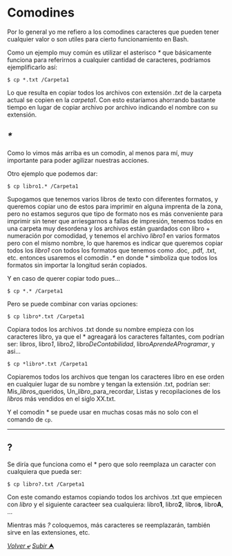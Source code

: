 # Comodines

Por lo general yo me refiero a los comodines caracteres que pueden tener cualquier valor o son utiles para cierto funcionamiento en Bash.

Como un ejemplo muy común es utilizar el asterisco *\** que básicamente funciona para referirnos a cualquier cantidad de caracteres, podríamos ejemplificarlo así:

    $ cp *.txt /Carpeta1

Lo que resulta en copiar todos los archivos con extensión *.txt* de la carpeta actual se copien en la *carpeta1*. Con esto estaríamos ahorrando bastante tiempo en lugar de copiar archivo por archivo indicando el nombre con su extensión.

## *\**

Como lo vimos más arriba es un comodin, al menos para mí, muy importante para poder agilizar nuestras acciones.

Otro ejemplo que podemos dar:

    $ cp libro1.* /Carpeta1

Supogamos que tenemos varios libros de texto con diferentes formatos, y queremos copiar uno de estos para imprimir en alguna imprenta de la zona, pero no estamos seguros que tipo de formato nos es más conveniente para imprimir sin tener que arriesgarnos a fallas de impresión, tenemos todos en una carpeta muy desordena y los archivos están guardados con libro + numeración por comodidad, y tenemos el archivo *libro1* en varios formatos pero con el mismo nombre, lo que haremos es indicar que queremos copiar todos los *libro1* con todos los formatos que tenemos como .doc, .pdf, .txt, etc. entonces usaremos el comodín *.\** en donde \* simboliza que todos los formatos sin importar la longitud serán copiados.

Y en caso de querer copiar todo pues...

    $ cp *.* /Carpeta1

Pero se puede combinar con varias opciones:

    $ cp libro*.txt /Carpeta1

Copiara todos los archivos .txt donde su nombre empieza con los caracteres libro, ya que el \* agreagará los caracteres faltantes, com podrían ser: libro*s*, libro*1*, libro*2*, libro*DeContabilidad*, libro*AprendeAProgramar*, y asi...

    $ cp *libro*.txt /Carpeta1

Copiaremos todos los archivos que tengan los caracteres libro en ese orden en cualquier lugar de su nombre y tengan la extensión .txt, podrían ser: Mis_*libro*s_queridos, Un_*libro*_para_recordar, Listas y recopilaciones de los *libro*s más vendidos en el siglo XX.txt.

Y el comodín \* se puede usar en muchas cosas más no solo con el comando de `cp`.

---
## ?

Se diría que funciona como el \* pero que solo reemplaza un caracter con cualquiera que pueda ser:

    $ cp libro?.txt /Carpeta1

Con este comando estamos copiando todos los archivos .txt que empiecen con *libro* y el siguiente caracteer sea cualquiera: libro**1**, libro**2**, libro**s**, libro**A**, ...

Mientras más *?* coloquemos, más caracteres se reemplazarán, también sirve en las extensiones, etc.

[*Volver* **&ldca;**](/README.md) [*Subir* **&#11165;**](# "Ir al título")

